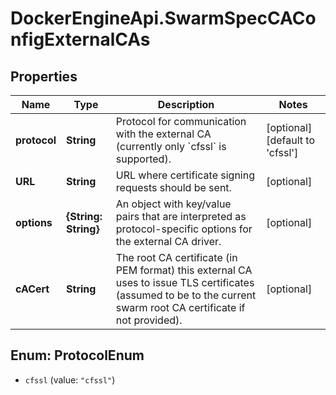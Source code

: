 # DockerEngineApi.SwarmSpecCAConfigExternalCAs

## Properties

Name | Type | Description | Notes
------------ | ------------- | ------------- | -------------
**protocol** | **String** | Protocol for communication with the external CA (currently only &#x60;cfssl&#x60; is supported).  | [optional] [default to &#39;cfssl&#39;]
**URL** | **String** | URL where certificate signing requests should be sent.  | [optional] 
**options** | **{String: String}** | An object with key/value pairs that are interpreted as protocol-specific options for the external CA driver.  | [optional] 
**cACert** | **String** | The root CA certificate (in PEM format) this external CA uses to issue TLS certificates (assumed to be to the current swarm root CA certificate if not provided).  | [optional] 



## Enum: ProtocolEnum


* `cfssl` (value: `"cfssl"`)




